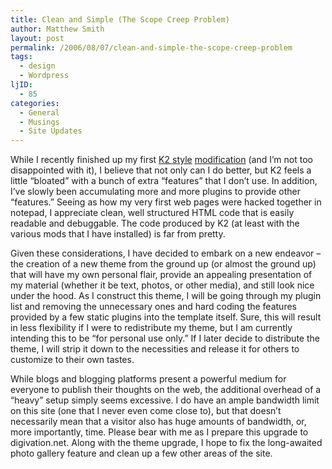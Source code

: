 ```yaml
---
title: Clean and Simple (The Scope Creep Problem)
author: Matthew Smith
layout: post
permalink: /2006/08/07/clean-and-simple-the-scope-creep-problem
tags:
  - design
  - Wordpress
ljID:
  - 85
categories:
  - General
  - Musings
  - Site Updates
---
```

While I recently finished up my first [K2 style][1] [modification][2] (and I&#8217;m not too disappointed with it), I believe that not only can I do better, but K2 feels a little &#8220;bloated&#8221; with a bunch of extra &#8220;features&#8221; that I don&#8217;t use. In addition, I&#8217;ve slowly been accumulating more and more plugins to provide other &#8220;features.&#8221; Seeing as how my very first web pages were hacked together in notepad, I appreciate clean, well structured HTML code that is easily readable and debuggable. The code produced by K2 (at least with the various mods that I have installed) is far from pretty.

Given these considerations, I have decided to embark on a new endeavor &#8211; the creation of a new theme from the ground up (or almost the ground up) that will have my own personal flair, provide an appealing presentation of my material (whether it be text, photos, or other media), and still look nice under the hood. As I construct this theme, I will be going through my plugin list and removing the unnecessary ones and hard coding the features provided by a few static plugins into the template itself. Sure, this will result in less flexibility if I were to redistribute my theme, but I am currently intending this to be “for personal use only.” If I later decide to distribute the theme, I will strip it down to the necessities and release it for others to customize to their own tastes.

While blogs and blogging platforms present a powerful medium for everyone to publish their thoughts on the web, the additional overhead of a “heavy” setup simply seems excessive. I do have an ample bandwidth limit on this site (one that I never even come close to), but that doesn&#8217;t necessarily mean that a visitor also has huge amounts of bandwidth, or, more importantly, time. Please bear with me as I prepare this upgrade to digivation.net. Along with the theme upgrade, I hope to fix the long-awaited photo gallery feature and clean up a few other areas of the site.

 [1]: http://getk2.com
 [2]: http://archive.digivation.net/2006/07/06/new-digivation-k2-style/